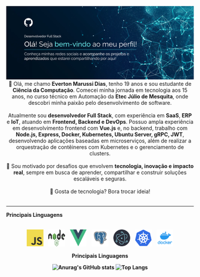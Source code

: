 <img src="https://github.com/EvertonMarussi/EvertonMarussi/blob/main/header2.png" alt="Mokkapps GitHub README header image">

<div align="center"> 👋 Olá, me chamo <b>Everton Marussi Dias</b>, tenho 19 anos e sou estudante de <b>Ciência da Computação</b>. Comecei minha jornada em tecnologia aos 15 anos, no curso técnico em Automação da <b>Etec Júlio de Mesquita</b>, onde descobri minha paixão pelo desenvolvimento de software. <br> <br> Atualmente sou <b>desenvolvedor Full Stack</b>, com experiência em <b>SaaS</b>, <b>ERP</b> e <b>IoT</b>, atuando em <b>Frontend, Backend e DevOps</b>. Possuo ampla experiência em desenvolvimento frontend com <b>Vue.js</b> e, no backend, trabalho com <b>Node.js, Express, Docker, Kubernetes, Ubuntu Server, gRPC, JWT</b>, desenvolvendo aplicações baseadas em microserviços, além de realizar a orquestração de contêineres com Kubernetes e o gerenciamento de clusters. <br> <br> 🚀 Sou motivado por desafios que envolvem <b>tecnologia, inovação e impacto real</b>, sempre em busca de aprender, compartilhar e construir soluções escaláveis e seguras. <br> <br> 💬 Gosta de tecnologia? Bora trocar ideia! </div>

<br>

***

<b align="center" >Principais Linguagens<b>
<div align="center"><br>
  <img align="center"  height="45" width="45"  style="margin-right: 10px;" src="https://github.com/EvertonMarussi/EvertonMarussi/blob/main/js.png">
  <img align="center"  height="45" width="45"  style="margin-right: 10px;" src="https://github.com/EvertonMarussi/EvertonMarussi/blob/main/node.png">
  <img align="center"  height="45" width="45"  style="margin-right: 10px;" src="https://github.com/EvertonMarussi/EvertonMarussi/blob/main/vue.png">
  <img align="center"  height="45" width="45"  style="margin-right: 10px;" src="https://github.com/EvertonMarussi/EvertonMarussi/blob/main/psql.png">
  <img align="center"  height="45" width="45"  style="margin-right: 10px;" src="https://github.com/EvertonMarussi/EvertonMarussi/blob/main/electron.png">
  <img align="center"  height="45" width="45"  style="margin-right: 10px;" src="https://github.com/EvertonMarussi/EvertonMarussi/blob/main/kube.png">
  <img align="center"  height="45" width="45" src="https://github.com/EvertonMarussi/EvertonMarussi/blob/main/docker.png">
</div>

<br>
<div align="center" >Principais Linguagens</div>
    
<div align="center">
  
  ![Anurag's GitHub stats](https://github-readme-stats.vercel.app/api?username=EvertonMarussi&show_icons=true&theme=transparent)
  ![Top Langs](https://github-readme-stats.vercel.app/api/top-langs/?username=EvertonMarussi&size_weight=0.5&count_weight=0.5)
  
</div>
